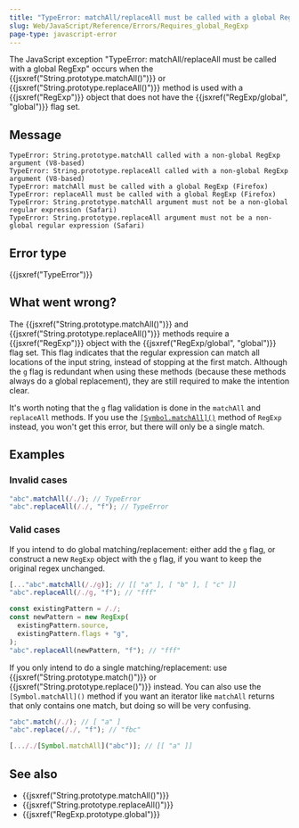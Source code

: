 ```yaml
---
title: "TypeError: matchAll/replaceAll must be called with a global RegExp"
slug: Web/JavaScript/Reference/Errors/Requires_global_RegExp
page-type: javascript-error
---
```




The JavaScript exception "TypeError: matchAll/replaceAll must be called with a global RegExp" occurs when the {{jsxref("String.prototype.matchAll()")}} or {{jsxref("String.prototype.replaceAll()")}} method is used with a {{jsxref("RegExp")}} object that does not have the {{jsxref("RegExp/global", "global")}} flag set.

## Message

```plain
TypeError: String.prototype.matchAll called with a non-global RegExp argument (V8-based)
TypeError: String.prototype.replaceAll called with a non-global RegExp argument (V8-based)
TypeError: matchAll must be called with a global RegExp (Firefox)
TypeError: replaceAll must be called with a global RegExp (Firefox)
TypeError: String.prototype.matchAll argument must not be a non-global regular expression (Safari)
TypeError: String.prototype.replaceAll argument must not be a non-global regular expression (Safari)
```

## Error type

{{jsxref("TypeError")}}

## What went wrong?

The {{jsxref("String.prototype.matchAll()")}} and {{jsxref("String.prototype.replaceAll()")}} methods require a {{jsxref("RegExp")}} object with the {{jsxref("RegExp/global", "global")}} flag set. This flag indicates that the regular expression can match all locations of the input string, instead of stopping at the first match. Although the `g` flag is redundant when using these methods (because these methods always do a global replacement), they are still required to make the intention clear.

It's worth noting that the `g` flag validation is done in the `matchAll` and `replaceAll` methods. If you use the [`[Symbol.matchAll]()`](/Web/JavaScript/Reference/Global_Objects/RegExp/Symbol.matchAll) method of `RegExp` instead, you won't get this error, but there will only be a single match.

## Examples

### Invalid cases

```js example-bad
"abc".matchAll(/./); // TypeError
"abc".replaceAll(/./, "f"); // TypeError
```

### Valid cases

If you intend to do global matching/replacement: either add the `g` flag, or construct a new `RegExp` object with the `g` flag, if you want to keep the original regex unchanged.

```js example-good
[..."abc".matchAll(/./g)]; // [[ "a" ], [ "b" ], [ "c" ]]
"abc".replaceAll(/./g, "f"); // "fff"

const existingPattern = /./;
const newPattern = new RegExp(
  existingPattern.source,
  existingPattern.flags + "g",
);
"abc".replaceAll(newPattern, "f"); // "fff"
```

If you only intend to do a single matching/replacement: use {{jsxref("String.prototype.match()")}} or {{jsxref("String.prototype.replace()")}} instead. You can also use the `[Symbol.matchAll]()` method if you want an iterator like `matchAll` returns that only contains one match, but doing so will be very confusing.

```js example-good
"abc".match(/./); // [ "a" ]
"abc".replace(/./, "f"); // "fbc"

[..././[Symbol.matchAll]("abc")]; // [[ "a" ]]
```

## See also

- {{jsxref("String.prototype.matchAll()")}}
- {{jsxref("String.prototype.replaceAll()")}}
- {{jsxref("RegExp.prototype.global")}}
